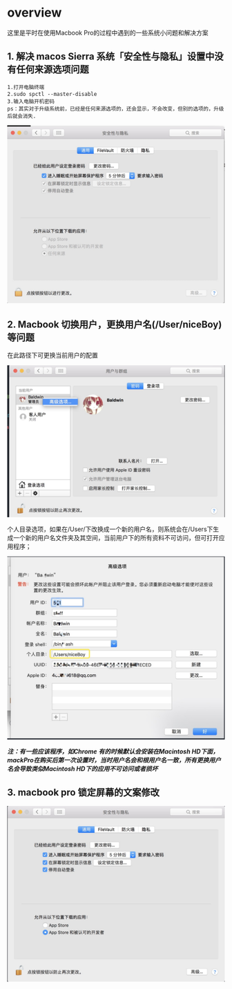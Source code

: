# overview

这里是平时在使用Macbook Pro的过程中遇到的一些系统小问题和解决方案

## 1\. 解决 macos Sierra 系统「安全性与隐私」设置中没有任何来源选项问题

```
1.打开电脑终端
2.sudo spctl --master-disable
3.输入电脑开机密码
ps：其实对于升级系统前，已经是任何来源选项的，还会显示，不会改变，但别的选项的，升级后就会消失.
```

![](../static_res/images/macbook/preference1.png)

## 2\. Macbook 切换用户，更换用户名(/User/niceBoy)等问题

在此路径下可更换当前用户的配置

![](../static_res/images/macbook/group1.png)

个人目录选项，如果在/User/下改换成一个新的用户名，则系统会在/Users下生成一个新的用户名文件夹及其空间，当前用户下的所有资料不可访问，但可打开应用程序；

![](../static_res/images/macbook/group2.png)

**_注：有一些应该程序，如Chrome 有的时候默认会安装在Macintosh HD下面，mackPro在购买后第一次设置时，当时用户名会和根用户名一致，所有更换用户名会导致类似Macintosh HD下的应用不可访问或者损坏_**

## 3\. macbook pro 锁定屏幕的文案修改

![](../static_res/images/macbook/lock_screen_hint.png)
